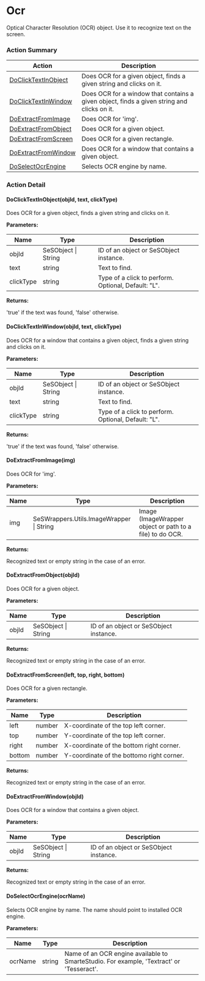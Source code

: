 # Ocr

Optical Character Resolution (OCR) object. Use it to recognize text on the screen.






<!-- ============================== property summary ========================== -->

	
<!-- ============================== action summary ========================== -->



### Action Summary

|  **Action** | **Description** | 
| ----------- | --------------- |
|	[DoClickTextInObject](#DoClickTextInObject) | Does OCR for a given object, finds a given string and clicks on it. |
|	[DoClickTextInWindow](#DoClickTextInWindow) | Does OCR for a window that contains a given object, finds a given string and clicks on it. |
|	[DoExtractFromImage](#DoExtractFromImage) | Does OCR for 'img'. |
|	[DoExtractFromObject](#DoExtractFromObject) | Does OCR for a given object. |
|	[DoExtractFromScreen](#DoExtractFromScreen) | Does OCR for a given rectangle. |
|	[DoExtractFromWindow](#DoExtractFromWindow) | Does OCR for a window that contains a given object. |
|	[DoSelectOcrEngine](#DoSelectOcrEngine) | Selects OCR engine by name. |




<!-- ============================== property detail ========================== -->
	
	
<!-- ============================== action detail ========================== -->
	
### Action Detail
		
<a name="DoClickTextInObject"></a>    
#### DoClickTextInObject(objId, text, clickType)

Does OCR for a given object, finds a given string and clicks on it.


**Parameters:**

|	**Name** | **Type** | **Description** |
| ---------- | -------- | --------------- |
| objId | SeSObject \| String |	ID of an object or SeSObject instance. |
| text | string |	Text to find. |
| clickType | string |	Type of a click to perform.<br>Optional, Default: "L". |




**Returns:**

'true' if the text was found, 'false' otherwise.



<a name="see.also.ocr.doclicktextinobject"></a>

<a name="DoClickTextInWindow"></a>    
#### DoClickTextInWindow(objId, text, clickType)

Does OCR for a window that contains a given object, finds a given string and clicks on it.


**Parameters:**

|	**Name** | **Type** | **Description** |
| ---------- | -------- | --------------- |
| objId | SeSObject \| String |	ID of an object or SeSObject instance. |
| text | string |	Text to find. |
| clickType | string |	Type of a click to perform.<br>Optional, Default: "L". |




**Returns:**

'true' if the text was found, 'false' otherwise.



<a name="see.also.ocr.doclicktextinwindow"></a>

<a name="DoExtractFromImage"></a>    
#### DoExtractFromImage(img)

Does OCR for 'img'.


**Parameters:**

|	**Name** | **Type** | **Description** |
| ---------- | -------- | --------------- |
| img | SeSWrappers.Utils.ImageWrapper \| String |	Image (ImageWrapper object or path to a file) to do OCR. |




**Returns:**

Recognized text or empty string in the case of an error.



<a name="see.also.ocr.doextractfromimage"></a>

<a name="DoExtractFromObject"></a>    
#### DoExtractFromObject(objId)

Does OCR for a given object.


**Parameters:**

|	**Name** | **Type** | **Description** |
| ---------- | -------- | --------------- |
| objId | SeSObject \| String |	ID of an object or SeSObject instance. |




**Returns:**

Recognized text or empty string in the case of an error.



<a name="see.also.ocr.doextractfromobject"></a>

<a name="DoExtractFromScreen"></a>    
#### DoExtractFromScreen(left, top, right, bottom)

Does OCR for a given rectangle.


**Parameters:**

|	**Name** | **Type** | **Description** |
| ---------- | -------- | --------------- |
| left | number |	X-coordinate of the top left corner. |
| top | number |	Y-coordinate of the top left corner. |
| right | number |	X-coordinate of the bottom right corner. |
| bottom | number |	Y-coordinate of the bottomo right corner. |




**Returns:**

Recognized text or empty string in the case of an error.



<a name="see.also.ocr.doextractfromscreen"></a>

<a name="DoExtractFromWindow"></a>    
#### DoExtractFromWindow(objId)

Does OCR for a window that contains a given object.


**Parameters:**

|	**Name** | **Type** | **Description** |
| ---------- | -------- | --------------- |
| objId | SeSObject \| String |	ID of an object or SeSObject instance. |




**Returns:**

Recognized text or empty string in the case of an error.



<a name="see.also.ocr.doextractfromwindow"></a>

<a name="DoSelectOcrEngine"></a>    
#### DoSelectOcrEngine(ocrName)

Selects OCR engine by name. The name should point to installed OCR engine.


**Parameters:**

|	**Name** | **Type** | **Description** |
| ---------- | -------- | --------------- |
| ocrName | string |	Name of an OCR engine available to SmarteStudio. For example, 'Textract' or 'Tesseract'. |





<a name="see.also.ocr.doselectocrengine"></a>

	

